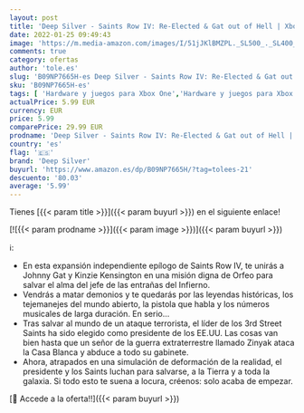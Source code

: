 ```yaml
---
layout: post
title: 'Deep Silver - Saints Row IV: Re-Elected & Gat out of Hell | Xbox - Código de descarga'
date: 2022-01-25 09:49:43
image: 'https://m.media-amazon.com/images/I/51jJKlBMZPL._SL500_._SL400_.jpg'
comments: true
category: ofertas
author: 'tole.es'
slug: 'B09NP7665H-es Deep Silver - Saints Row IV: Re-Elected & Gat out of Hell...'
sku: 'B09NP7665H-es'
tags: [ 'Hardware y juegos para Xbox One','Hardware y juegos para Xbox Series X y S','Juegos para Xbox','Juegos para Xbox One','Juegos para Xbox Series X y S','Sistemas heredados','Sistemas heredados de Xbox','Videojuegos','Xbox: Juegos, consolas y accesorios','deep silver','xbox', ]
actualPrice: 5.99 EUR
currency: EUR
price: 5.99
comparePrice: 29.99 EUR
prodname: 'Deep Silver - Saints Row IV: Re-Elected & Gat out of Hell | Xbox - Código de descarga'
country: 'es'
flag: '🇪🇸'
brand: 'Deep Silver'
buyurl: 'https://www.amazon.es/dp/B09NP7665H/?tag=tolees-21'
descuento: '80.03'
average: '5.99'
---
```


Tienes [{{< param title >}}]({{< param buyurl >}}) en el siguiente enlace!

[![{{< param prodname >}}]({{< param image >}})]({{< param buyurl >}})

ℹ️:

- En esta expansión independiente epílogo de Saints Row IV, te unirás a Johnny Gat y Kinzie Kensington en una misión digna de Orfeo para salvar el alma del jefe de las entrañas del Infierno.
- Vendrás a matar demonios y te quedarás por las leyendas históricas, los tejemanejes del mundo abierto, la pistola que habla y los números musicales de larga duración. En serio…
- Tras salvar al mundo de un ataque terrorista, el líder de los 3rd Street Saints ha sido elegido como presidente de los EE.UU. Las cosas van bien hasta que un señor de la guerra extraterrestre llamado Zinyak ataca la Casa Blanca y abduce a todo su gabinete.
- Ahora, atrapados en una simulación de deformación de la realidad, el presidente y los Saints luchan para salvarse, a la Tierra y a toda la galaxia. Si todo esto te suena a locura, créenos: solo acaba de empezar.

[🛒 Accede a la oferta!!]({{< param buyurl >}})
